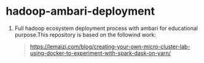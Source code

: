 # hadoop-ambari-deployment

1. Full hadoop ecosystem deployment process with ambari for educational purpose.This repository is based on the followind work:
    > https://lemaizi.com/blog/creating-your-own-micro-cluster-lab-using-docker-to-experiment-with-spark-dask-on-yarn/
 
